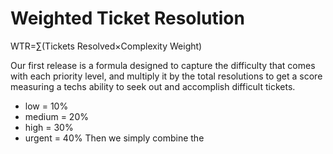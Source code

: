 # Weighted Ticket Resolution
WTR=∑(Tickets Resolved×Complexity Weight)

Our first release is a formula designed to capture the difficulty that comes with each priority level, and multiply it by the total resolutions to get a score measuring a techs ability to seek out and accomplish difficult tickets.
* low = 10%
* medium = 20%
* high = 30%
* urgent = 40%
Then we simply combine the 
